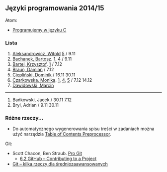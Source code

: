 ## Języki programowania 2014/15

Atom:

* [Programujemy w języku C](c-atom.md)


### Lista

1. [Aleksandrowicz, Witold](https://github.com/waleksandrowicz/zadania-z-basha) [5](https://github.com/waleksandrowicz/Programowanie-w-C-laboratoria) / 9.11
1. [Bachanek, Bartosz](https://github.com/bbachanek/zadania-z-basha). [1](https://github.com/bbachanek/Zadania-z-programowania/blob/master/1.Budowanie%20program%C3%B3w%20w%20j%C4%99zyku%20C.md), [4](https://github.com/bbachanek/Zadania-z-programowania/blob/master/4.Elementarz-1.md) / 9.11
1. [Bartel, Krzysztof](https://github.com/deer667/zadania_z_basha/tree/master). [1](https://github.com/deer667/programowanie) / 7.12
1. [Braun, Damian](https://github.com/damianbraun/jpzadania) / 7.12
1. [Ciepliński, Dominik](https://github.com/Mafferek/Programowanie---Na-Uczelni) / 16.11 30.11
1. [Czarkowska, Monika](https://github.com/monika001/zadania-z-basha/). [1](https://github.com/monika001/Programowanie-w-C), [4](https://github.com/monika001/Programowanie-w-C/blob/master/Laboratorium4.md), [5](https://github.com/monika001/Programowanie-w-C/blob/master/Laboratorium5.md) / 7.12 14.12
1. [Dawidowski, Marcin](https://github.com/mdawidowski/Zadania-z-basha)

----

1. Bańkowski, Jacek / 30.11 7.12
1. Bryl, Adrian / 9.11 30.11

### Różne rzeczy…

* Do automatycznego wygenerowania spisu treści w zadaniach można użyć narzędzia
[Table of Contents Preprocessor](https://github.com/aslushnikov/table-of-contents-preprocessor).

Git:

* Scott Chacon, Ben Straub. [Pro Git](http://git-scm.com/book/en/v2)
  - [6.2 GitHub – Contributing to a Project](http://git-scm.com/book/en/v2/GitHub-Contributing-to-a-Project)
* [Git – kilka rzeczy dla średniozaawansowanych](Git_intermediate.md)

<!--

1. Bar, Łukasz / 19.10 25.10 9.11
1. Bigus, Michał / 19.10, 25.10 9.11
1. [Bieszke, Marek](https://github.com/Biemark/zadania-bash) / 25.10 9.11 16.11
1. Borawski, Rafał / 19.10, 25.10 9.11
1. Brillowski, Tomasz / 19.10 9.11 16.11
1. [Cichocki, Patryk](https://github.com/pcichocki/jp-zad-ug) / 9.11 16.11 30.11
1. Darecki, Filip / 19.10, 25.10 9.11
1. Drywa, Kamil / 19.10, 25.10 9.11
1. Ferenc, Robert / 19.10, 25.10 9.11
1. Gdaniec, Mateusz / 19.10, 25.10 9.11
1. Gil, Wojciech / 19.10, 25.10 9.11
1. Dębski, Michał / 16.11 30.11 7.12 14.12

-->

